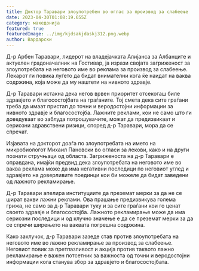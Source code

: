 ```yaml
---
title: Доктор Таравари злоупотребен во оглас за производ за слабеење
date: 2023-04-30T01:08:19.655Z
category: македонија
featured: true
featuredImage: ../img/kjdsakjdaskj312.png.webp
author: Вардарски
---
```


Д-р Арбен Таравари, лидерот на владејачката Алијанса за Албанците и актуелен градоначалник на Гостивар, ја изрази својата загриженост за злоупотребата на неговото име во реклама за производ за слабеење. Лекарот ги повика луѓето да бидат внимателни кога ќе наидат на ваква содржина, која може да му наштети на нивното здравје.

Д-р Таравари истакна дека негов врвен приоритет отсекогаш биле здравјето и благосостојбата на граѓаните. Тој смета дека сите граѓани треба да имаат пристап до точни и веродостојни информации за нивното здравје и благосостојба. Лажните реклами, кои не само што ги доведуваат во заблуда потрошувачите, можат да предизвикаат и сериозни здравствени ризици, според д-р Таравари, мора да се спречат.

Изјавата на докторот доаѓа по злоупотребата на името на микробиологот Михаил Пановски во огласи за лекови, како и на други познати стручњаци од областа. Загриженоста на д-р Таравари е оправдана, имајќи предвид дека злоупотребата на неговото име во ваква реклама може да има негативни последици по неговиот углед и здравјето на доверливите поединци кои би можеле да бидат заведени од лажното рекламирање.

Д-р Таравари апелира институциите да преземат мерки за да не се шират вакви лажни реклами. Ова прашање предизвикува голема грижа, не само за д-р Таравари туку и за сите граѓани кои го ценат своето здравје и благосостојба. Лажното рекламирање може да има сериозни последици и од клучно значење е да се преземат мерки за да се спречи ширењето на ваквата погрешна содржина.

Како заклучок, д-р Таравари зазеде став против злоупотребата на неговото име во лажно рекламирање за производ за слабеење. Неговиот повик за претпазливост и акција против таквото лажно рекламирање е важен потсетник за важноста од точни и веродостојни информации кога станува збор за здравјето и благосостојбата.
